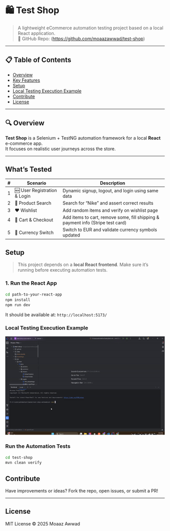 # 🛍️ Test Shop

> A lightweight eCommerce automation testing project based on a local React application.  
> 🔗 GitHub Repo: (https://github.com/moaazawwad/test-shop)

---

## 📋 Table of Contents

- [Overview](#overview)
- [Key Features](#key-features)
- [Setup](#setup)
- [Local Testing Execution Example](#local-testing-execution-example)
- [Contribute](#contribute)
- [License](#license)

---
## 🔍 Overview

**Test Shop** is a Selenium + TestNG automation framework for a local **React** e-commerce app.  
It focuses on realistic user journeys across the store.

---

## What’s Tested

| # | Scenario | Description |
|---|----------|-------------|
| 1 | 🆕 User Registration & Login | Dynamic signup, logout, and login using same data |
| 2 | 🔎 Product Search | Search for “Nike” and assert correct results |
| 3 | ❤️ Wishlist | Add random items and verify on wishlist page |
| 4 | 🛒 Cart & Checkout | Add items to cart, remove some, fill shipping & payment info (Stripe test card) |
| 5 | 💱 Currency Switch | Switch to EUR and validate currency symbols updated |

##  Setup

> This project depends on a **local React frontend**. Make sure it’s running before executing automation tests.

### 1. Run the React App

```bash
cd path-to-your-react-app
npm install
npm run dev
```

It should be available at: `http://localhost:5173/`


### Local Testing Execution Example

![Local Testing Execution Example](sequential_execution.gif)

###  Run the Automation Tests

```bash
cd test-shop
mvn clean verify
```

##  Contribute

Have improvements or ideas? Fork the repo, open issues, or submit a PR!

---

##  License

MIT License © 2025 Moaaz Awwad
